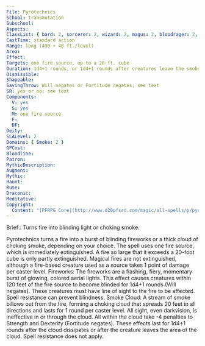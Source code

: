 ```yaml
---
File: Pyrotechnics
School: transmutation
Subschool: 
Aspects: 
ClassList: { bard: 2, sorcerer: 2, wizard: 2, magus: 2, bloodrager: 2, psychic: 2, mesmerist: 2 }
CastTime: standard action
Range: long (400 + 40 ft./level)
Area: 
Effect: 
Targets: one fire source, up to a 20-ft. cube
Duration: 1d4+1 rounds, or 1d4+1 rounds after creatures leave the smoke cloud; see text
Dismissible: 
Shapeable: 
SavingThrow: Will negates or Fortitude negates; see text
SR: yes or no; see text
Components:
  V: yes
  S: yes
  M: one fire source
  F: 
  DF: 
Deity: 
SLALevel: 2
Domains: { Smoke: 2 }
GPCost: 
Bloodline: 
Patron: 
MythicDescription: 
Augment: 
Mythic: 
Haunt: 
Ruse: 
Draconic: 
Meditative: 
Copyright:
  Content: "[PFRPG Core](http://www.d20pfsrd.com/magic/all-spells/p/pyrotechnics)"
---
```

Brief:: Turns fire into blinding light or choking smoke.

Pyrotechnics turns a fire into a burst of blinding fireworks or a thick cloud of choking smoke, depending on your choice. The spell uses one fire source, which is immediately extinguished. A fire so large that it exceeds a 20-foot cube is only partly extinguished. Magical fires are not extinguished, although a fire-based creature used as a source takes 1 point of damage per caster level.  Fireworks: The fireworks are a flashing, fiery, momentary burst of glowing, colored aerial lights. This effect causes creatures within 120 feet of the fire source to become blinded for 1d4+1 rounds (Will negates). These creatures must have line of sight to the fire to be affected. Spell resistance can prevent blindness.  Smoke Cloud: A stream of smoke billows out from the fire, forming a choking cloud that spreads 20 feet in all directions and lasts for 1 round per caster level. All sight, even darkvision, is ineffective in or through the cloud. All within the cloud take -4 penalties to Strength and Dexterity (Fortitude negates). These effects last for 1d4+1 rounds after the cloud dissipates or after the creature leaves the area of the cloud. Spell resistance does not apply.
